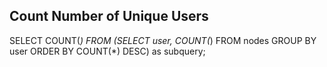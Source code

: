 ## Count Number of Unique Users

SELECT COUNT(*) FROM (SELECT user, COUNT(*) FROM nodes GROUP BY user ORDER BY COUNT(*) DESC) as subquery;
